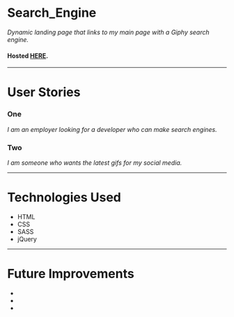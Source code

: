 # Search_Engine
*Dynamic landing page that links to my main page with a Giphy search engine.*
#### Hosted [HERE](https://jacob52210.github.io/Search_Engine/ "Search Engine").
___
# User Stories
### One
*I am an employer looking for a developer who can make search engines.*
### Two
*I am someone who wants the latest gifs for my social media.*
___
# Technologies Used
* HTML
* CSS
* SASS
* jQuery
___
# Future Improvements
* 
*
*
